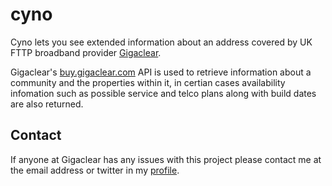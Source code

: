 # cyno

Cyno lets you see extended information about an address covered by UK FTTP broadband provider [Gigaclear](https://www.gigaclear.com/).

Gigaclear's [buy.gigaclear.com](https://buy.gigaclear.com) API is used to retrieve information about a community and the properties within it, in certian cases availability infomation such as possible service and telco plans along with build dates are also returned.

## Contact

If anyone at Gigaclear has any issues with this project please contact me at the email address or twitter in my [profile](https://github.com/Joshua-Noakes1).
